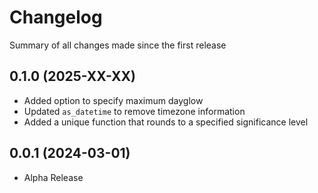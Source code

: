 Changelog
=========

Summary of all changes made since the first release

0.1.0 (2025-XX-XX)
------------------
* Added option to specify maximum dayglow
* Updated `as_datetime` to remove timezone information
* Added a unique function that rounds to a specified significance level

0.0.1 (2024-03-01)
------------------
* Alpha Release

